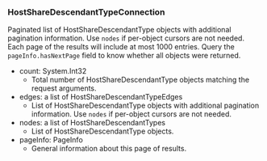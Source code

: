### HostShareDescendantTypeConnection
Paginated list of HostShareDescendantType objects with additional pagination information. Use `nodes` if per-object cursors are not needed. Each page of the results will include at most 1000 entries. Query the `pageInfo.hasNextPage` field to know whether all objects were returned.

- count: System.Int32
  - Total number of HostShareDescendantType objects matching the request arguments.
- edges: a list of HostShareDescendantTypeEdges
  - List of HostShareDescendantType objects with additional pagination information. Use `nodes` if per-object cursors are not needed.
- nodes: a list of HostShareDescendantTypes
  - List of HostShareDescendantType objects.
- pageInfo: PageInfo
  - General information about this page of results.
